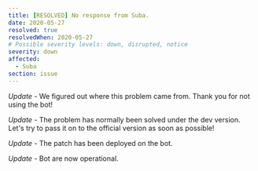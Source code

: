 ```yaml
---
title: [RESOLVED] No response from Suba.
date: 2020-05-27
resolved: true
resolvedWhen: 2020-05-27
# Possible severity levels: down, disrupted, notice
severity: down
affected:
  - Suba
section: issue
---
```


*Update* - We figured out where this problem came from. Thank you for not using the bot!

*Update* - The problem has normally been solved under the dev version. Let's try to pass it on to the official version as soon as possible!

*Update* - The patch has been deployed on the bot.

*Update* - Bot are now operational.
